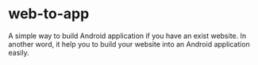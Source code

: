 # web-to-app
A simple way to build Android application if you have an exist website. In another word, it help you to build your website into an Android application easily.
